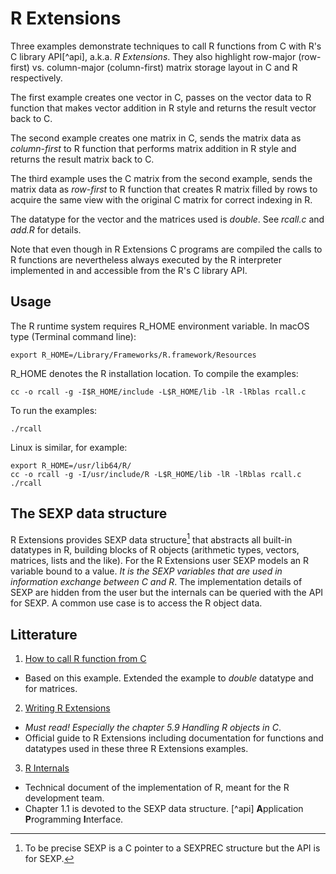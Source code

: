 # R Extensions
Three examples demonstrate techniques to call R functions from C
with R's C library API[^api], a.k.a. *R Extensions*. They also highlight row-major (row-first) 
vs. column-major (column-first) matrix storage layout in C and R respectively.

The first example creates one vector in C, passes on the vector data to R function that
makes vector addition in R style and returns the result vector back to C.

The second example creates one matrix in C, sends the matrix data as *column-first* to R function
that performs matrix addition in R style and returns the result matrix back to C. 

The third example uses the C matrix from the second example, sends the matrix data 
as *row-first* to R function that creates R matrix filled by rows to acquire the same view 
with the original C matrix for correct indexing in R.

The datatype for the vector and the matrices used is *double*. See *rcall.c* and *add.R* for details.

Note that even though in R Extensions C programs are compiled the calls to R functions are nevertheless
always  executed by the R interpreter implemented in and accessible from the R's C library API. 

## Usage

The R runtime system requires R_HOME environment variable. 
In macOS type (Terminal command line):

	export R_HOME=/Library/Frameworks/R.framework/Resources
	
R_HOME denotes the R installation location. To compile the examples:

	cc -o rcall -g -I$R_HOME/include -L$R_HOME/lib -lR -lRblas rcall.c
	
To run the examples:
	
	./rcall

Linux is similar, for example:

	export R_HOME=/usr/lib64/R/
 	cc -o rcall -g -I/usr/include/R -L$R_HOME/lib -lR -lRblas rcall.c
	./rcall

## The SEXP data structure
R  Extensions  provides  SEXP data  structure[^sexp]  that  abstracts
all built-in datatypes  in  R, building  blocks  of  R objects  (arithmetic  types,
vectors, matrices,  lists and  the like).  For  the R  Extensions user
SEXP  models an  R  variable  bound to  a  value. *It is the SEXP variables
that are used in information exchange between C and R*. The  implementation
details of  SEXP are  hidden from  the user but  the internals  can be
queried with the API for SEXP. A common use case is to access the R object data.
 
## Litterature

1. [How to call R function from C]( https://pabercrombie.com/wordpress/2014/05/how-to-call-an-r-function-from-c/)
  - Based on this example. Extended the example to *double* datatype and for matrices.
  
2. [Writing R Extensions](https://cran.r-project.org/doc/manuals/R-exts.html)
  - *Must read! Especially the chapter 5.9 Handling R objects in C*.
  - Official guide to R Extensions including documentation for 
    functions and  datatypes used in these three R Extensions examples.
3. [R Internals](https://cran.r-project.org/doc/manuals/r-devel/R-ints.html)
  - Technical document of the implementation of R, meant for the R development team.
  - Chapter 1.1 is devoted to the SEXP data structure.
[^api] **A**pplication **P**rogramming **I**nterface.
[^sexp]: To be precise SEXP  is a  C pointer to a SEXPREC structure but the API is
         for SEXP.
